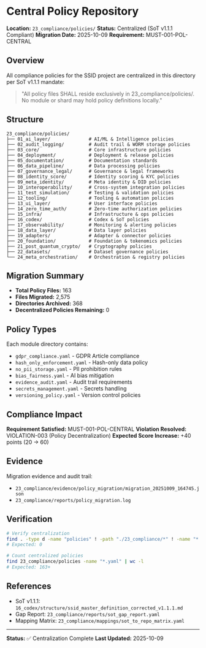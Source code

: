 # Central Policy Repository

**Location:** `23_compliance/policies/`
**Status:** Centralized (SoT v1.1.1 Compliant)
**Migration Date:** 2025-10-09
**Requirement:** MUST-001-POL-CENTRAL

## Overview

All compliance policies for the SSID project are centralized in this directory per SoT v1.1.1 mandate:

> "All policy files SHALL reside exclusively in 23_compliance/policies/.
> No module or shard may hold policy definitions locally."

## Structure

```
23_compliance/policies/
├── 01_ai_layer/              # AI/ML & Intelligence policies
├── 02_audit_logging/         # Audit trail & WORM storage policies
├── 03_core/                  # Core infrastructure policies
├── 04_deployment/            # Deployment & release policies
├── 05_documentation/         # Documentation standards
├── 06_data_pipeline/         # Data processing policies
├── 07_governance_legal/      # Governance & legal frameworks
├── 08_identity_score/        # Identity scoring & KYC policies
├── 09_meta_identity/         # Meta identity & DID policies
├── 10_interoperability/      # Cross-system integration policies
├── 11_test_simulation/       # Testing & validation policies
├── 12_tooling/               # Tooling & automation policies
├── 13_ui_layer/              # User interface policies
├── 14_zero_time_auth/        # Zero-time authorization policies
├── 15_infra/                 # Infrastructure & ops policies
├── 16_codex/                 # Codex & SoT policies
├── 17_observability/         # Monitoring & alerting policies
├── 18_data_layer/            # Data layer policies
├── 19_adapters/              # Adapter & connector policies
├── 20_foundation/            # Foundation & tokenomics policies
├── 21_post_quantum_crypto/   # Cryptography policies
├── 22_datasets/              # Dataset governance policies
└── 24_meta_orchestration/    # Orchestration & registry policies
```

## Migration Summary

- **Total Policy Files:** 163
- **Files Migrated:** 2,575
- **Directories Archived:** 368
- **Decentralized Policies Remaining:** 0

## Policy Types

Each module directory contains:
- `gdpr_compliance.yaml` - GDPR Article compliance
- `hash_only_enforcement.yaml` - Hash-only data policy
- `no_pii_storage.yaml` - PII prohibition rules
- `bias_fairness.yaml` - AI bias mitigation
- `evidence_audit.yaml` - Audit trail requirements
- `secrets_management.yaml` - Secrets handling
- `versioning_policy.yaml` - Version control policies

## Compliance Impact

**Requirement Satisfied:** MUST-001-POL-CENTRAL
**Violation Resolved:** VIOLATION-003 (Policy Decentralization)
**Expected Score Increase:** +40 points (20 → 60)

## Evidence

Migration evidence and audit trail:
- `23_compliance/evidence/policy_migration/migration_20251009_164745.json`
- `23_compliance/reports/policy_migration.log`

## Verification

```bash
# Verify centralization
find . -type d -name "policies" ! -path "./23_compliance/*" ! -name "*.migrated" | wc -l
# Expected: 0

# Count centralized policies
find 23_compliance/policies -name "*.yaml" | wc -l
# Expected: 163+
```

## References

- SoT v1.1.1: `16_codex/structure/ssid_master_definition_corrected_v1.1.1.md`
- Gap Report: `23_compliance/reports/sot_gap_report.yaml`
- Mapping Matrix: `23_compliance/mappings/sot_to_repo_matrix.yaml`

---

**Status:** ✅ Centralization Complete
**Last Updated:** 2025-10-09
